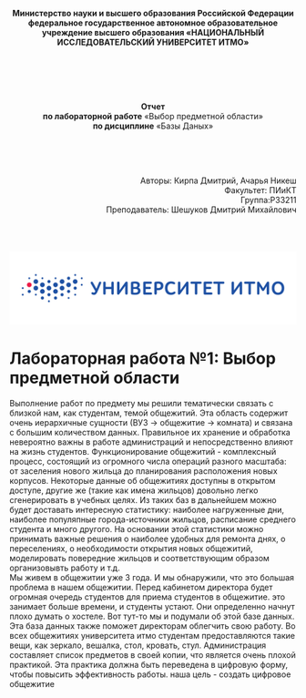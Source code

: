 <html>
  <body><p align= "center"> <b>Министерство науки и высшего образования Российской Федерации
федеральное государственное автономное образовательное учреждение высшего образования
«НАЦИОНАЛЬНЫЙ ИССЛЕДОВАТЕЛЬСКИЙ УНИВЕРСИТЕТ ИТМО» </b> </p>
    </body>
  <br> <br>  <br>   <br>

  
  </html>




<html>
 <body>
<b><p align= "center"> Отчет </b><br>
<b>по лабораторной работе</b> «Выбор предметной области»  <br>
<b>по дисциплине</b> «Базы Даных» </p>
<br> <br> <br>

<p align= "right">Авторы: Кирпа Дмитрий, Ачарья Никеш <br>
Факультет: ПИиКТ <br>
Группа:P33211 <br>
Преподаватель: Шешуков Дмитрий Михайлович <br>
  </p>
    </body>
  <br> <br>  <br> 
  <img src= "https://github.com/KirpaDmitriy/BDStudies/blob/main/%D0%9A%D0%B0%D1%80%D1%82%D0%B8%D0%BD%D0%BA%D0%B8/%D0%B8%D1%82%D0%BC%D0%BE%20%D0%BB%D0%BE%D0%B3%D0%BE.png" > 
  </img>
  </html>



# Лабораторная работа №1: Выбор предметной области

Выполнение работ по предмету мы решили тематически связать с близкой нам, как студентам, темой общежитий. Эта область содержит очень иерархичные сущности (ВУЗ -> общежитие -> комната) и связана с большим количеством данных. Правильное их хранение и обработка невероятно важны в работе администраций и непосредственно влияют на жизнь студентов. Функционирование общежитий - комплексный процесс, состоящий из огромного числа операций разного масштаба: от заселения нового жильца до планирования расположения новых корпусов. Некоторые данные об общежитиях доступны в открытом доступе, другие же (такие как имена жильцов) довольно легко сгенерировать в учебных целях. Из таких баз в дальнейшем можно будет доставать интересную статистику: наиболее нагруженные дни, наиболее популяпные города-источники жильцов, расписание среднего студента и много другого. На основании этой статистики можно принимать важные решения о наиболее удобных для ремонта днях, о переселениях, о необходимости открытия новых общежитий, моделировать повередние жильцов и соответствующим образом организовывть работу и т.д.<br>
Мы живем в общежитии уже 3 года. И мы обнаружили, что это большая проблема в нашем общежитии. Перед кабинетом директора будет огромная очередь студентов для приема студентов в общежитие. это занимает больше времени, и студенты устают. Они определенно начнут плохо думать о хостеле. Вот тут-то мы и подумали об этой базе данных. Эта база данных также поможет директорам облегчить свою работу. Во всех общежитиях университета итмо студентам предоставляются такие вещи, как зеркало, вешалка, стол, кровать, стул. Администрация составляет список предметов в своей копии, что является очень плохой практикой. Эта практика должна быть переведена в цифровую форму, чтобы повысить эффективность работы. 
наша цель - создать цифровое общежитие


